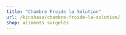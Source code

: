 ```yaml
---
title: "Chambre Froide la Solution"
url: /kinshasa/chambre-froide-la-solution/
shop: aliments surgelés
---
```

